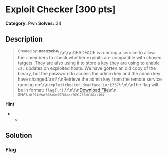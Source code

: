 # Exploit Checker [300 pts]

**Category:** Pwn
**Solves:** 34

## Description
><sup>Created by: <b>neatzsche</b></sup>\r\n\r\nDEADFACE is running a service to allow their members to check whether exploits are compatible with chosen targets. They are also using it to store a key they are using to enable `c2c` updates on exploited hosts. We have gotten an old copy of the binary, but the password to access the admin key and the admin key have changed.\r\n\r\nRetrieve the admin key from the remote service running on:\r\n`exploitchecker.deadface.io:1337`\r\n\r\nThe flag will be in format: `flag{.*}`.\r\n\r\n[Download File](https://tinyurl.com/8mw4tv8z)\r\n<br><sup>SHA1: `df974c9af308a6d95788bcc7691230bb186cc404`</sup>

**Hint**
* -

## Solution

### Flag


